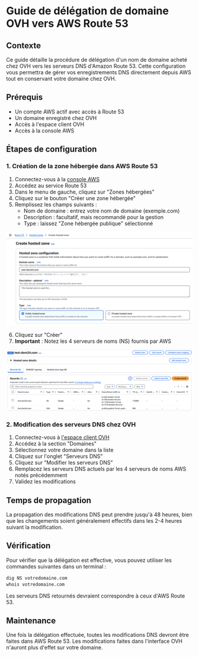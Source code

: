 # Guide de délégation de domaine OVH vers AWS Route 53

## Contexte
Ce guide détaille la procédure de délégation d'un nom de domaine acheté chez OVH vers les serveurs DNS d'Amazon Route 53. Cette configuration vous permettra de gérer vos enregistrements DNS directement depuis AWS tout en conservant votre domaine chez OVH.

## Prérequis
- Un compte AWS actif avec accès à Route 53
- Un domaine enregistré chez OVH
- Accès à l'espace client OVH
- Accès à la console AWS

## Étapes de configuration

### 1. Création de la zone hébergée dans AWS Route 53

1. Connectez-vous à la [console AWS](https://console.aws.amazon.com)
2. Accédez au service Route 53
3. Dans le menu de gauche, cliquez sur "Zones hébergées"
4. Cliquez sur le bouton "Créer une zone hébergée"
5. Remplissez les champs suivants :
   - Nom de domaine : entrez votre nom de domaine (exemple.com)
   - Description : facultatif, mais recommandé pour la gestion
   - Type : laissez "Zone hébergée publique" sélectionné

![Création zone hébergée](./images/route53/route53-0.png)

6. Cliquez sur "Créer"
7. **Important** : Notez les 4 serveurs de noms (NS) fournis par AWS

![Serveurs NS](./images/route53/route53-1.png)

### 2. Modification des serveurs DNS chez OVH

1. Connectez-vous à [l'espace client OVH](https://www.ovh.com/manager/)
2. Accédez à la section "Domaines"
3. Sélectionnez votre domaine dans la liste
4. Cliquez sur l'onglet "Serveurs DNS"
5. Cliquez sur "Modifier les serveurs DNS"
6. Remplacez les serveurs DNS actuels par les 4 serveurs de noms AWS notés précédemment
7. Validez les modifications

## Temps de propagation

La propagation des modifications DNS peut prendre jusqu'à 48 heures, bien que les changements soient généralement effectifs dans les 2-4 heures suivant la modification.

## Vérification

Pour vérifier que la délégation est effective, vous pouvez utiliser les commandes suivantes dans un terminal :

```bash
dig NS votredomaine.com
whois votredomaine.com
```

Les serveurs DNS retournés devraient correspondre à ceux d'AWS Route 53.

## Maintenance

Une fois la délégation effectuée, toutes les modifications DNS devront être faites dans AWS Route 53. Les modifications faites dans l'interface OVH n'auront plus d'effet sur votre domaine.

